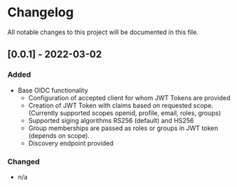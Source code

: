 # Changelog
All notable changes to this project will be documented in this file.

##  [0.0.1] - 2022-03-02
### Added
- Base OIDC functionality
  - Configuration of accepted client for whom JWT Tokens are provided
  - Creation of JWT Token with claims based on requested scope. (Currently supported scopes openid, profile, email, roles, groups)
  - Supported siging algorithms RS256 (default) and HS256
  - Group memberships are passed as roles or groups in JWT token (depends on scope).
  - Discovery endpoint provided

### Changed
- n/a
